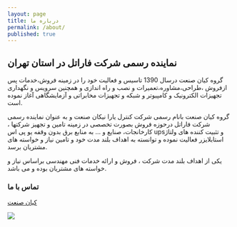 ```yaml
---
layout: page
title: درباره ما
permalink: /about/
published: true
---
```


## نماینده رسمی شرکت فاراتل در استان تهران


گروه کیان صنعت درسال 1390 تاسیس و فعالیت خود را در زمینه فروش،خدمات پس ازفروش ،طراحی،مشاوره،تعمیرات و نصب و راه اندازی و همچنین سرویس و نگهداری تجهیزات الکترونیک و کامپیوتر و شبکه و تجهیزات مخابراتی و آزمایشگاهی آغاز نموده است.

گروه کیان صنعت بانام رسمی شرکت کنترل یارا نیکان صنعت و به عنوان نماینده رسمی شرکت فاراتل درحوزه فروش بصورت تخصصی در زمینه تامین  و تجهیز شرکتها ، کارخانجات، صنایع و … به منابع برق بدون وقفه یو پی اس  upsو تثبیت کننده های ولتاژ  استابلایزر فعالیت  نموده و توانسته به اهداف بلند مدت خود و تامین نیاز و خواسته های مشتریان برسد.

یکی از اهداف بلند مدت شرکت ، فروش و ارائه خدمات فنی مهندسی براساس نیاز و خواسته های مشتریان بوده و می باشد.

### تماس با ما

[کیان صنعت](https://kianups.ir/)

![](https://kianups.ir/wp-content/uploads/2021/11/LOGO.png)